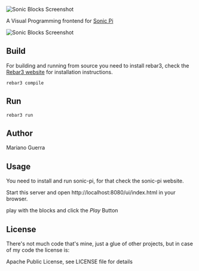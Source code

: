 ![Sonic Blocks Screenshot](https://raw.githubusercontent.com/marianoguerra/sonic-blocks/master/apps/sbs/priv/assets/img/sonic-pi-blocks.png)

A Visual Programming frontend for [Sonic Pi](http://http://sonic-pi.net/)

![Sonic Blocks Screenshot](https://raw.githubusercontent.com/marianoguerra/sonic-blocks/master/apps/sbs/priv/assets/img/sonic-blocks-screenshot.png)

Build
-----

For building and running from source you need to install rebar3, check the
[Rebar3 website](http://rebar3.org) for installation instructions.

    rebar3 compile

Run
---

    rebar3 run

Author
------

Mariano Guerra

Usage
-----

You need to install and run sonic-pi, for that check the sonic-pi website.

Start this server and open http://localhost:8080/ui/index.html in your browser.

play with the blocks and click the *Play* Button

License
-------

There's not much code that's mine, just a glue of other projects, but in case
of my code the license is:

Apache Public License, see LICENSE file for details

